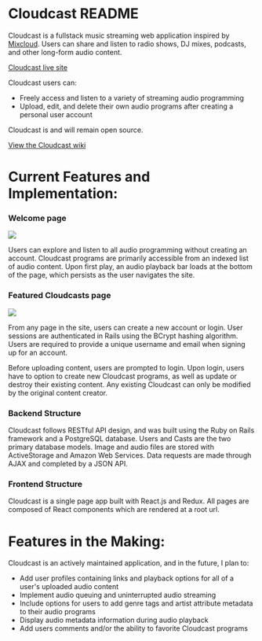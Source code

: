 # Cloudcast README

Cloudcast is a fullstack music streaming web application inspired by [Mixcloud](https://www.mixcloud.com/). Users can share and listen to radio shows, DJ mixes, podcasts, and other long-form audio content.

[Cloudcast live site](https://cloudcast1.herokuapp.com/)

Cloudcast users can:
- Freely access and listen to a variety of streaming audio programming
- Upload, edit, and delete their own audio programs after creating a personal user account

Cloudcast is and will remain open source.

[View the Cloudcast wiki](https://github.com/JamaicaF/cloudcast/wiki)

# Current Features and Implementation:

### Welcome page
![](https://i.imgur.com/FYfr5FF.jpg)

Users can explore and listen to all audio programming without creating an account. Cloudcast programs are primarily accessible from an indexed list of audio content. Upon first play, an audio playback bar loads at the bottom of the page, which persists as the user navigates the site.

### Featured Cloudcasts page
![](https://i.imgur.com/D3SQ4cx.jpg)

From any page in the site, users can create a new account or login. User sessions are authenticated in Rails using the BCrypt hashing algorithm.
Users are required to provide a unique username and email when signing up for an account.

Before uploading content, users are prompted to login. Upon login, users have to option to create new Cloudcast programs, as well as update or destroy their existing content. Any existing Cloudcast can only be modified by the original content creator.   

### Backend Structure

Cloudcast follows RESTful API design, and was built using the Ruby on Rails framework and a PostgreSQL database. Users and Casts are the two primary database models. Image and audio files are stored with ActiveStorage and Amazon Web Services. Data requests are made through AJAX and completed by a JSON API.

### Frontend Structure

Cloudcast is a single page app built with React.js and Redux. All pages are composed of React components which are rendered at a root url.

# Features in the Making:

Cloudcast is an actively maintained application, and in the future, I plan to:
- Add user profiles containing links and playback options for all of a user's uploaded audio content
- Implement audio queuing and uninterrupted audio streaming
- Include options for users to add genre tags and artist attribute metadata to their audio programs
- Display audio metadata information during audio playback
- Add users comments and/or the ability to favorite Cloudcast programs

